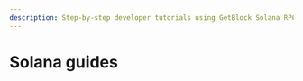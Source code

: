 ```yaml
---
description: Step-by-step developer tutorials using GetBlock Solana RPC API
---
```


# Solana guides

